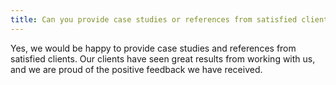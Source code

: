 ```yaml
---
title: Can you provide case studies or references from satisfied clients?
---
```

<!--StartFragment-->

Yes, we would be happy to provide case studies and references from satisfied clients. Our clients have seen great results from working with us, and we are proud of the positive feedback we have received.

<!--EndFragment-->